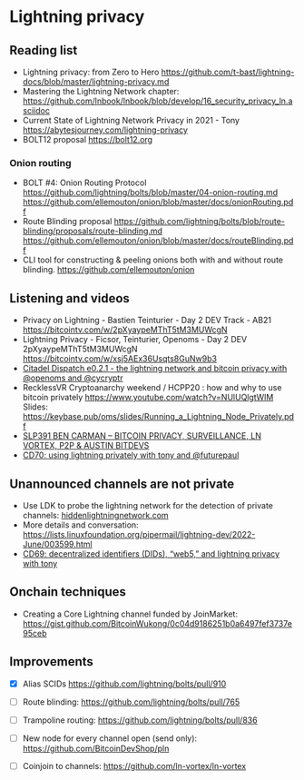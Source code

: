 # Lightning privacy

## Reading list
* Lightning privacy: from Zero to Hero <https://github.com/t-bast/lightning-docs/blob/master/lightning-privacy.md>
* Mastering the Lightning Network chapter: <https://github.com/lnbook/lnbook/blob/develop/16_security_privacy_ln.asciidoc>
* Current State of Lightning Network Privacy in 2021 - Tony <https://abytesjourney.com/lightning-privacy>
* BOLT12 proposal <https://bolt12.org>

### Onion routing
* BOLT #4: Onion Routing Protocol https://github.com/lightning/bolts/blob/master/04-onion-routing.md
https://github.com/ellemouton/onion/blob/master/docs/onionRouting.pdf
* Route Blinding proposal https://github.com/lightning/bolts/blob/route-blinding/proposals/route-blinding.md
https://github.com/ellemouton/onion/blob/master/docs/routeBlinding.pdf
* CLI tool for constructing & peeling onions both with and without route blinding. https://github.com/ellemouton/onion

## Listening and videos
* Privacy on Lightning - Bastien Teinturier - Day 2 DEV Track - AB21 <https://bitcointv.com/w/2pXyaypeMThT5tM3MUWcgN>
* Lightning Privacy - Ficsor, Teinturier, Openoms - Day 2 DEV 2pXyaypeMThT5tM3MUWcgN
<https://bitcointv.com/w/xsj5AEx36Usqts8GuNw9b3>
* [Citadel Dispatch e0.2.1 - the lightning network and bitcoin privacy with @openoms and @cycryptr](https://citadeldispatch.com/cd21/)
* RecklessVR Cryptoanarchy weekend / HCPP20 : how and why to use bitcoin privately <https://www.youtube.com/watch?v=NUlUQlgtWlM>
Slides: <https://keybase.pub/oms/slides/Running_a_Lightning_Node_Privately.pdf>
* [SLP391 BEN CARMAN – BITCOIN PRIVACY, SURVEILLANCE, LN VORTEX, P2P & AUSTIN BITDEVS](https://stephanlivera.com/episode/391/)
* [CD70: using lightning privately with tony and @futurepaul](https://citadeldispatch.com/cd70/)

## Unannounced channels are not private
* Use LDK to probe the lightning network for the detection of private channels: [hiddenlightningnetwork.com](https://github.com/BitcoinDevShop/hidden-lightning-network)
* More details and conversation: <https://lists.linuxfoundation.org/pipermail/lightning-dev/2022-June/003599.html>
* [CD69: decentralized identifiers (DIDs), “web5,” and lightning privacy with tony](https://citadeldispatch.com/cd69/)

## Onchain techniques
* Creating a Core Lightning channel funded by JoinMarket: <https://gist.github.com/BitcoinWukong/0c04d9186251b0a6497fef3737e95ceb>

## Improvements
- [x] Alias SCIDs <https://github.com/lightning/bolts/pull/910>
- [ ] Route blinding: <https://github.com/lightning/bolts/pull/765>
- [ ] Trampoline routing: <https://github.com/lightning/bolts/pull/836>
- [ ] New node for every channel open (send only): <https://github.com/BitcoinDevShop/pln>
- [ ] Coinjoin to channels: <https://github.com/ln-vortex/ln-vortex>

